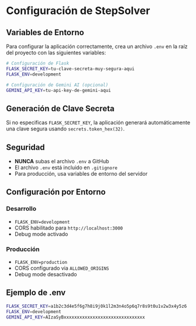 # Configuración de StepSolver

## Variables de Entorno

Para configurar la aplicación correctamente, crea un archivo `.env` en la raíz del proyecto con las siguientes variables:

```bash
# Configuración de Flask
FLASK_SECRET_KEY=tu-clave-secreta-muy-segura-aqui
FLASK_ENV=development

# Configuración de Gemini AI (opcional)
GEMINI_API_KEY=tu-api-key-de-gemini-aqui
```

## Generación de Clave Secreta

Si no especificas `FLASK_SECRET_KEY`, la aplicación generará automáticamente una clave segura usando `secrets.token_hex(32)`.

## Seguridad

- **NUNCA** subas el archivo `.env` a GitHub
- El archivo `.env` está incluido en `.gitignore`
- Para producción, usa variables de entorno del servidor

## Configuración por Entorno

### Desarrollo
- `FLASK_ENV=development`
- CORS habilitado para `http://localhost:3000`
- Debug mode activado

### Producción
- `FLASK_ENV=production`
- CORS configurado via `ALLOWED_ORIGINS`
- Debug mode desactivado

## Ejemplo de .env

```bash
FLASK_SECRET_KEY=a1b2c3d4e5f6g7h8i9j0k1l2m3n4o5p6q7r8s9t0u1v2w3x4y5z6
FLASK_ENV=development
GEMINI_API_KEY=AIzaSyBxxxxxxxxxxxxxxxxxxxxxxxxxxxxxxx
```
